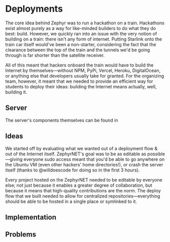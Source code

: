 # Deployments

The core idea behind Zephyr was to run a hackathon on a train. Hackathons exist almost purely as a way for like-minded builders to do what they do best: build. However, we quickly ran into an issue with the very notion of building on a train: there isn't any form of internet. Putting Starlink onto the train car itself would've been a non-starter, considering the fact that the clearance between the top of the train and the tunnels we'd be going through is far shorter than the satellite receiver.

All of this meant that hackers onboard the train would have to build the Internet by themselves—without NPM, PyPi, Vercel, Heroku, DigitalOcean, or anything else that developers usually take for granted. For the organizing team, however, it meant that we needed to provide an efficient way for students to deploy their ideas: building the Internet means actually, well, building it.

## Server

The server's components themselves can be found in 

## Ideas

We started off by evaluating what we wanted out of a deployment flow & out of the Internet itself. ZephyrNET's goal was to be as editable as possible—giving everyone sudo access meant that you'd be able to go anywhere on the Ubuntu VM (even other hackers' home directories!), or crash the server itself (thanks to @willdoescode for doing so in the first 3 hours).

Every project hosted on the ZephyrNET needed to be editable by everyone else; not just because it enables a greater degree of collaboration, but because it means that high-quality contributions are the *norm*. The deploy flow that we built needed to allow for centralized repositories—everything should be able to be hosted in a single place or symlinked to it.

## Implementation

## Problems